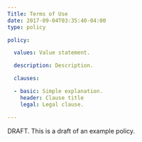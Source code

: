 ```yaml
---
Title: Terms of Use
date: 2017-09-04T03:35:40-04:00
type: policy

policy:

  values: Value statement.

  description: Description.

  clauses:

  - basic: Simple explanation.
    header: Clause title
    legal: Legal clause.

---
```


DRAFT. This is a draft of an example policy.


